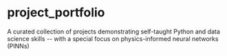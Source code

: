 # project_portfolio
A curated collection of projects demonstrating self-taught Python and data science skills -- with a special focus on physics-informed neural networks (PINNs)
